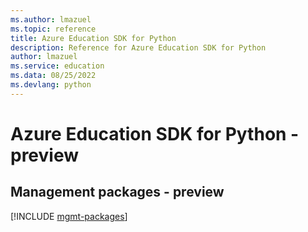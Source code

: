 ```yaml
---
ms.author: lmazuel
ms.topic: reference
title: Azure Education SDK for Python
description: Reference for Azure Education SDK for Python
author: lmazuel
ms.service: education
ms.data: 08/25/2022
ms.devlang: python
---
```

# Azure Education SDK for Python - preview

## Management packages - preview
[!INCLUDE [mgmt-packages](education-mgmt-index.md)]